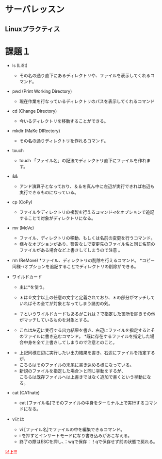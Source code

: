 # サーバレッスン
Linuxプラクティス
-----------------
# 課題１
* ls (LiSt)
	* その名の通り直下にあるディレクトリや、ファイルを表示してくれるコマンド。

* pwd (Print Working Directory)
	* 現在作業を行なっているディレクトリのパスを表示してくれるコマンド

* cd (Change Directory)
	* 今いるディレクトリを移動することができる。

* mkdir (MaKe DIRectory)
	* その名の通りディレクトリを作れるコマンド。

* touch
	* touch 「ファイル名」の記法でディレクトリ直下にファイルを作れます。

* &&
	* アンド演算子となっており、＆＆を真ん中に左辺が実行できれば右辺も実行できるものになっている。

* cp (CoPy)
	* ファイルやディレクトリの複製を行えるコマンド-rをオプションで追記することで対象がディレクトリになる。

* mv (MoVe)
	* ファイル、ディレクトリの移動、もしくは名前の変更を行うコマンド。
	* 様々なオプションがあり、警告なしで変更先のファイル名と同じ名前のファイルがある場合など上書きしてしまうので注意
。

* rm (ReMove)
	*ファイル、ディレクトリの削除を行えるコマンド。
	*コピー同様-rオプションを追記することでディレクトリの削除ができる。

* ワイルドカード
	* 主に*を使う。
 	* ＊は０文字以上の任意の文字と定義されており、＊の部分がマッチしていればその全てが対象となってしまう諸刃の剣。
 
	* ？というワイルドカードもあるがこれは？で指定した箇所を除きその他がマッチしているものを対象とする。

* >
	* これは左辺に実行する出力結果を書き、右辺にファイルを指定するとそのファイルに書き込むコマンド。
	*既に存在するファイルを指定した場合中身を全て上書きしてしまうので注意とのこと。

* >>
	* 上記同様左辺に実行したい出力結果を書き、右辺にファイルを指定するが、
	* こちらはそのファイルの末尾に書き込める様になっている。
	* 新規のファイルを指定した場合＞と同じ挙動をするが、 <br> こちらは既存ファイルへは上書きではなく追加で書くという挙動になる。

* cat (CATnate)
	* cat [ファイル名]でそのファイルの中身をターミナル上で実行するコマンドになる。

* viとは
	* vi [ファイル名]でファイルの中を編集できるコマンド。
	* i を押すとインサートモードになり書き込みがおこなえる。
	* 終了の際はESCを押し、：wqで保存：！qで保存せず前の状態で戻れる。

<font color="Red"> 以上!!! </font>
